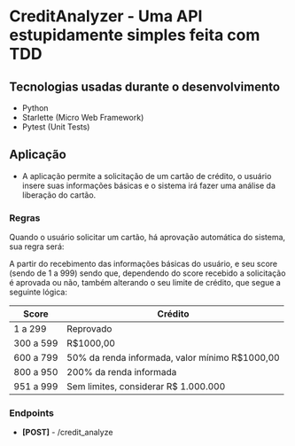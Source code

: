 
#  CreditAnalyzer - Uma API estupidamente simples feita com TDD

##  Tecnologias usadas durante o desenvolvimento
- Python
- Starlette (Micro Web Framework)
- Pytest (Unit Tests)
  
## Aplicação
- A aplicação permite a solicitação de um cartão de crédito, o usuário insere suas informações básicas e o sistema irá fazer uma análise da liberação do cartão.
### Regras
Quando o usuário solicitar um cartão, há aprovação automática do sistema, sua regra será:

A partir do recebimento das informações básicas do usuário, e seu score (sendo de 1 a 999) sendo que, dependendo do score recebido a solicitação é aprovada ou não, também alterando o seu limite de crédito, que segue a seguinte lógica:

| Score     | Crédito                                        |
| --------- | ---------------------------------------------- |
| 1 a 299   | Reprovado                                      |
| 300 a 599 | R$1000,00                                      |
| 600 a 799 | 50% da renda informada, valor mínimo R$1000,00 |
| 800 a 950 | 200% da renda informada                        |
| 951 a 999 | Sem limites, considerar R$ 1.000.000           |

### Endpoints

- **[POST]** - /credit_analyze
